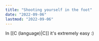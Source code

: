 ```yaml
---
title: "Shooting yourself in the foot"
date: "2022-09-06"
lastmod: "2022-09-06"
---
```


In [[C (language)|C]] it's extremely easy :)
